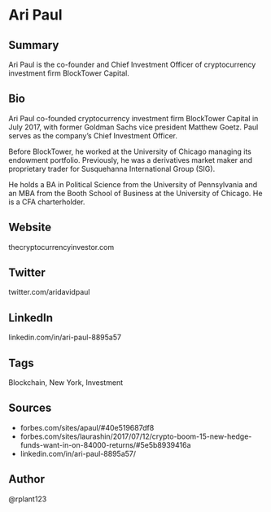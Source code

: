# Ari Paul

## Summary
Ari Paul is the co-founder and Chief Investment Officer of cryptocurrency investment firm BlockTower Capital.

## Bio
Ari Paul co-founded cryptocurrency investment firm BlockTower Capital in July 2017, with former Goldman Sachs vice president Matthew Goetz. Paul serves as the company’s Chief Investment Officer.

Before BlockTower, he worked at the University of Chicago managing its endowment portfolio. Previously, he was a derivatives market maker and proprietary trader for Susquehanna International Group (SIG). 

He holds a BA in Political Science from the University of Pennsylvania and an MBA from the Booth School of Business at the University of Chicago. He is a CFA charterholder.

## Website
thecryptocurrencyinvestor.com

## Twitter
twitter.com/aridavidpaul

## LinkedIn
linkedin.com/in/ari-paul-8895a57

## Tags
Blockchain, New York, Investment

## Sources
- forbes.com/sites/apaul/#40e519687df8 
- forbes.com/sites/laurashin/2017/07/12/crypto-boom-15-new-hedge-funds-want-in-on-84000-returns/#5e5b8939416a 
- linkedin.com/in/ari-paul-8895a57/

## Author
@rplant123

